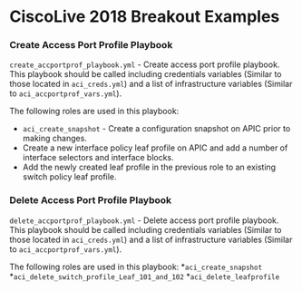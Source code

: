 # CiscoLive 2018 Breakout Examples

### Create Access Port Profile Playbook
```create_accportprof_playbook.yml``` - Create access port profile playbook. This playbook should be called including credentials variables (Similar to those located in ```aci_creds.yml```) and a list of infrastructure variables (Similar to ```aci_accportprof_vars.yml```).

The following roles are used in this playbook:
* ```aci_create_snapshot``` - Create a configuration snapshot on APIC prior to making changes.
* Create a new interface policy leaf profile on APIC and add a number of interface selectors and interface blocks.
* Add the newly created leaf profile in the previous role to an existing switch policy leaf profile.

### Delete Access Port Profile Playbook
```delete_accportprof_playbook.yml``` - Delete access port profile playbook. This playbook should be called including credentials variables (Similar to those located in ```aci_creds.yml```) and a list of infrastructure variables (Similar to ```aci_accportprof_vars.yml```).

The following roles are used in this playbook:
*```aci_create_snapshot```
*```aci_delete_switch_profile_Leaf_101_and_102```
*```aci_delete_leafprofile```
